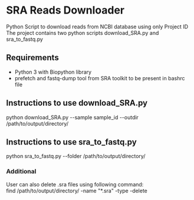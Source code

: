 # SRA Reads Downloader
Python Script to download reads from NCBI database using only Project ID
The project contains two python scripts download_SRA.py and sra_to_fastq.py

## Requirements
- Python 3 with Biopython library
- prefetch and fastq-dump tool from SRA toolkit to be present in bashrc file

## Instructions to use download_SRA.py
python download_SRA.py --sample sample_id --outdir /path/to/output/directory/

## Instructions to use sra_to_fastq.py
python sra_to_fastq.py --folder /path/to/output/directory/

### Additional
User can also delete .sra files using following command:<br />
find /path/to/output/directory/ -name "\*.sra" -type -delete
